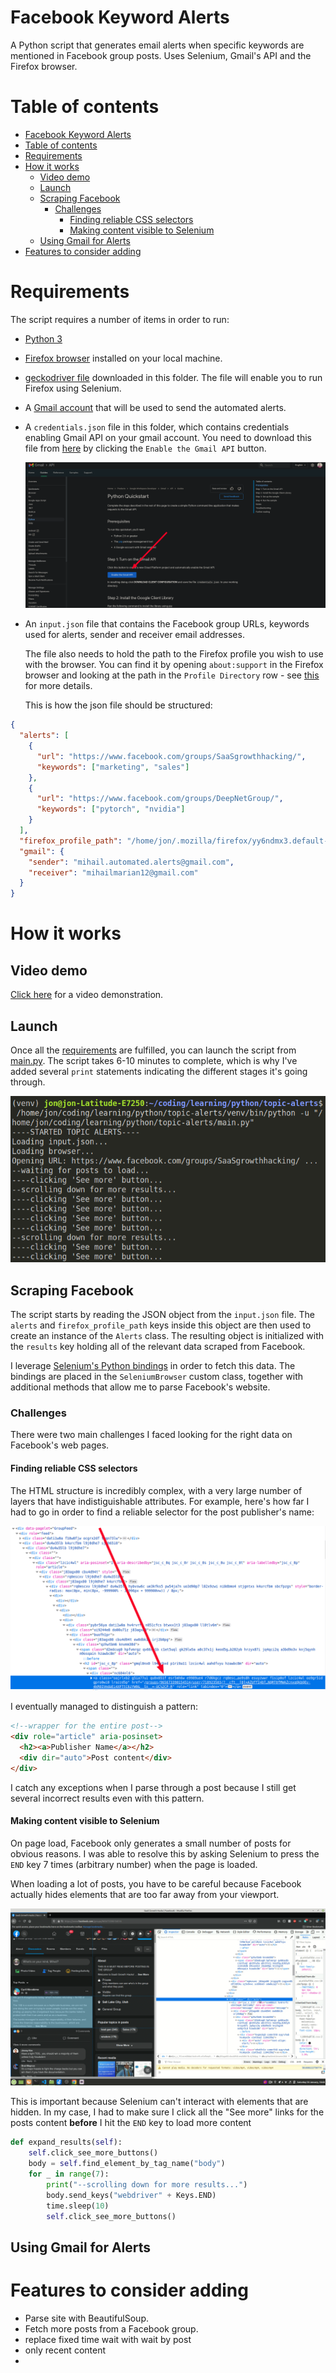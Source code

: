 # Facebook Keyword Alerts
A Python script that generates email alerts when specific keywords are mentioned in Facebook group posts. Uses Selenium, Gmail's API and the Firefox browser.

# Table of contents
- [Facebook Keyword Alerts](#facebook-keyword-alerts)
- [Table of contents](#table-of-contents)
- [Requirements](#requirements)
- [How it works](#how-it-works)
  - [Video demo](#video-demo)
  - [Launch](#launch)
  - [Scraping Facebook](#scraping-facebook)
    - [Challenges](#challenges)
      - [Finding reliable CSS selectors](#finding-reliable-css-selectors)
      - [Making content visible to Selenium](#making-content-visible-to-selenium)
  - [Using Gmail for Alerts](#using-gmail-for-alerts)
- [Features to consider adding](#features-to-consider-adding)

# Requirements

The script requires a number of items in order to run:

- [Python 3](https://docs.python.org/3/)
- [Firefox browser](https://www.mozilla.org/firefox/new/) installed on your local machine.
- [geckodriver file](https://github.com/mozilla/geckodriver/releases) downloaded in this folder. The file will enable you to run Firefox using Selenium.
- A [Gmail account](https://gmail.com/) that will be used to send the automated alerts.
- A `credentials.json` file in this folder, which contains credentials enabling Gmail API on your gmail account. You need to download this file from [here](https://developers.google.com/gmail/api/quickstart/python) by clicking the `Enable the Gmail API` button.
  
  ![gmail api](./demo/gmail_api.png)

- An `input.json` file that contains the Facebook group URLs, keywords used for alerts, sender and receiver email addresses.
  
  The file also needs to hold the path to the Firefox profile you wish to use with the browser. You can find it by opening `about:support` in the Firefox browser and looking at the path in the `Profile Directory` row - see [this](https://support.mozilla.org/en-US/kb/profiles-where-firefox-stores-user-data) for more details.

  This is how the json file should be structured:

```json
{
  "alerts": [
    {
      "url": "https://www.facebook.com/groups/SaaSgrowthhacking/",
      "keywords": ["marketing", "sales"]
    },
    {
      "url": "https://www.facebook.com/groups/DeepNetGroup/",
      "keywords": ["pytorch", "nvidia"]
    }
  ],
  "firefox_profile_path": "/home/jon/.mozilla/firefox/yy6ndmx3.default-release",
  "gmail": {
    "sender": "mihail.automated.alerts@gmail.com",
    "receiver": "mihailmarian12@gmail.com"
  }
}
```

# How it works

## Video demo

[Click here](https://youtu.be/_H-7zwYzkgw) for a video demonstration.

## Launch

Once all the [requirements](#requirements) are fulfilled, you can launch the script from [main.py](./main.py). The script takes 6-10 minutes to complete, which is why I've added several `print` statements indicating the different stages it's going through.

![stages](demo/stages.png)

## Scraping Facebook

The script starts by reading the JSON object from the `input.json` file. The `alerts` and `firefox_profile_path` keys inside this object are then used to create an instance of the `Alerts` class. The resulting object is initialized with the `results` key holding all of the relevant data scraped from Facebook.

I leverage [Selenium's Python bindings](https://pypi.org/project/selenium/) in order to fetch this data. The bindings are placed in the `SeleniumBrowser` custom class, together with additional methods that allow me to parse Facebook's website.

### Challenges

There were two main challenges I faced looking for the right data on Facebook's web pages.

#### Finding reliable CSS selectors

The HTML structure is incredibly complex, with a very large number of layers that have indistiguishable attributes. For example, here's how far I had to go in order to find a reliable selector for the post publisher's name:

![html stucture](./demo/html_structure.png)

I eventually managed to distinguish a pattern:

```html
<!--wrapper for the entire post-->
<div role="article" aria-posinset>
  <h2><a>Publisher Name</a></h2>
  <div dir="auto">Post content</div>
</div>
```

I catch any exceptions when I parse through a post because I still get several incorrect results even with this pattern.

#### Making content visible to Selenium

On page load, Facebook only generates a small number of posts for obvious reasons. I was able to resolve this by asking Selenium to press the `END` key 7 times (arbitrary number) when the page is loaded. 

When loading a lot of posts, you have to be careful because Facebook actually hides elements that are too far away from your viewport. 

![interaction](./demo/interaction.gif)

This is important because Selenium can't interact with elements that are hidden. In my case, I had to make sure I click all the "See more" links for the posts content **before** I hit the `END` key to load more content

```python
def expand_results(self):
    self.click_see_more_buttons()
    body = self.find_element_by_tag_name("body")
    for _ in range(7):
        print("--scrolling down for more results...")
        body.send_keys("webdriver" + Keys.END)
        time.sleep(10)
        self.click_see_more_buttons()
```

## Using Gmail for Alerts



# Features to consider adding

- Parse site with BeautifulSoup.
- Fetch more posts from a Facebook group.
- replace fixed time wait with wait by post
- only recent content
- 